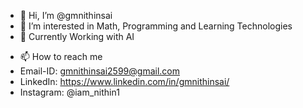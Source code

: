 - 👋 Hi, I’m @gmnithinsai
- 👀 I’m interested in Math, Programming and Learning Technologies
- 🌱 Currently Working with AI
<!---- 💞️ I’m looking to collaborate on ...---->
- 📫 How to reach me  
- Email-ID: gmnithinsai2599@gmail.com  
- LinkedIn: https://www.linkedin.com/in/gmnithinsai/
- Instagram: @iam_nithin1

<!---
gmnithinsai/gmnithinsai is a ✨ special ✨ repository because its `README.md` (this file) appears on your GitHub profile.
You can click the Preview link to take a look at your changes.
--->
